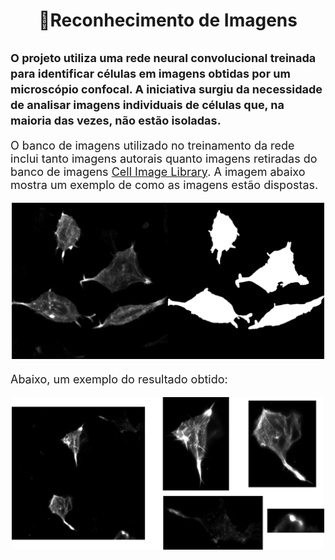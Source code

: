 <h1 align="center">🎯Reconhecimento de Imagens</h1>

<h2> <font size=4.2> O projeto utiliza uma rede neural convolucional treinada para identificar células em imagens obtidas por um microscópio confocal. A iniciativa surgiu da necessidade de analisar imagens individuais de células que, na maioria das vezes, não estão isoladas. </h2>



<p>
    O banco de imagens utilizado no treinamento da rede inclui tanto imagens autorais quanto imagens retiradas do banco de imagens 
    <a href="http://www.cellimagelibrary.org/images/CCDB_6843">Cell Image Library</a>. A imagem abaixo mostra um exemplo de como as imagens estão dispostas.
</p>


<div  align="center">
    <img  src= 'Cell-Recognition\readme_img\ori_and_mask.png' width="500" alt="Descrição da imagem"> </img>
</div>


<p>
Abaixo, um exemplo do resultado obtido:

<div  align="center">
    <img  src= 'Cell-Recognition\readme_img\exemplo_model.png' width="500" alt="Descrição da imagem"> </img>
</div>


</p>
